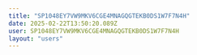 ```yaml
---
title: "SP1048EY7VW9MKV6CGE4MNAGQGTEKB0DS1W7F7N4H"
date: 2025-02-22T13:50:20.089Z
user: SP1048EY7VW9MKV6CGE4MNAGQGTEKB0DS1W7F7N4H
layout: "users"
---
```

    